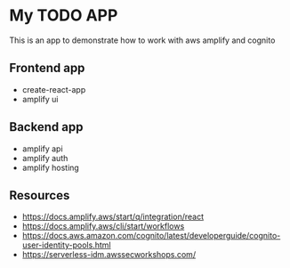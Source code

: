 # My TODO APP

This is an app to demonstrate how to work with aws amplify and cognito

## Frontend app

* create-react-app
* amplify ui

## Backend app

* amplify api
* amplify auth
* amplify hosting

## Resources

* https://docs.amplify.aws/start/q/integration/react
* https://docs.amplify.aws/cli/start/workflows
* https://docs.aws.amazon.com/cognito/latest/developerguide/cognito-user-identity-pools.html
* https://serverless-idm.awssecworkshops.com/